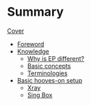 # Summary

[Cover](README.md)

- [Foreword](0/0.md)
- [Knowledge](1/0.md)
  - [Why is EP different?](1/1.md)
  - [Basic concepts](1/2.md)
  - [Terminologies](1/3.md)
- [Basic hooves-on setup](2/0.md)
  - [Xray]()
  - [Sing Box]()